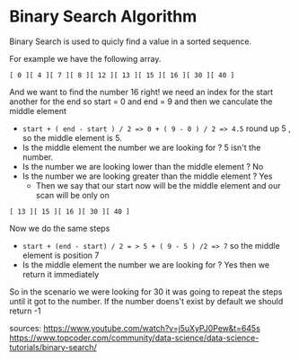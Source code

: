 
# Binary Search Algorithm

Binary Search is used to quicly find a value in a sorted sequence. 

For example we have the following array.

`[ 0 ][ 4 ][ 7 ][ 8 ][ 12 ][ 13 ][ 15 ][ 16 ][ 30 ][ 40 ]` 

And we want to find the number 16 right! we need an index for the start another for the end so start = 0 and end = 9
and then we canculate the middle element

* `start + ( end - start ) / 2 => 0 + ( 9 - 0 ) / 2 => 4.5` round up 5 , so the middle element is 5.
* Is the middle element the number we are looking for ? 5 isn't the number. 
* Is the number we are looking lower than the middle element ? No
* Is the number we are looking greater than the middle element ? Yes
  * Then we say that our start now will be the middle element and our scan will be only on 

`[ 13 ][ 15 ][ 16 ][ 30 ][ 40 ]`

Now we do the same steps 
* `start + (end - start) / 2 = > 5 + ( 9 - 5 ) /2 => 7` so the middle element is position 7 
* Is the middle element the number we are looking for ? Yes then we return it immediately 

So in the scenario we were looking for 30 it was going to repeat the steps until it got to the number.
If the number doens't exist by default we should return -1




sources: 
https://www.youtube.com/watch?v=j5uXyPJ0Pew&t=645s
https://www.topcoder.com/community/data-science/data-science-tutorials/binary-search/
